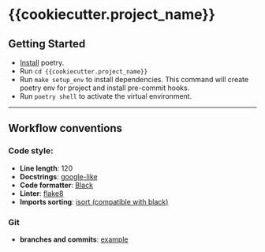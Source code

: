 # {{cookiecutter.project_name}}

## Getting Started
* [Install](https://python-poetry.org/docs/) poetry.
* Run ```cd {{cookiecutter.project_name}}```
* Run ```make setup_env``` to install dependencies. 
This command will create poetry env for project  and install pre-commit hooks.
* Run ```poetry shell``` to activate the virtual environment.

---
## Workflow conventions

### Code style: 
 - **Line length**: 120
 - **Docstrings**: [google-like](https://sphinxcontrib-napoleon.readthedocs.io/en/latest/example_google.html)
 - **Code formatter**: [Black](https://github.com/psf/black)
 - **Linter**: [flake8](https://gitlab.com/pycqa/flake8)
 - **Imports sorting**: [isort (compatible with black)](https://pycqa.github.io/isort/docs/configuration/black_compatibility.html)

### Git 
- **branches and commits**: [example](https://dev.to/varbsan/a-simplified-convention-for-naming-branches-and-commits-in-git-il4)
